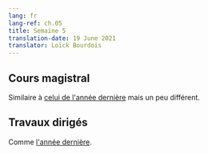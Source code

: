 ```yaml
---
lang: fr
lang-ref: ch.05
title: Semaine 5
translation-date: 19 June 2021
translator: Loïck Bourdois
---
```


<!--
## Lecture

Similar to [last year's](https://atcold.github.io/pytorch-Deep-Learning/en/week07/07-1/) but different.
-->
## Cours magistral
Similaire à [celui de l'année dernière](https://atcold.github.io/pytorch-Deep-Learning/fr/week07/07-1/) mais un peu différent.


<!--
## Practicum

Same as [last year](https://atcold.github.io/pytorch-Deep-Learning/en/week15/15-1/).
-->
## Travaux dirigés
Comme [l'année dernière](https://atcold.github.io/pytorch-Deep-Learning/fr/week15/15-1/).
